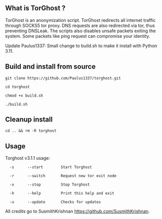## What is TorGhost ?
TorGhost is an anonymization script. TorGhost redirects all internet traffic through SOCKS5 tor proxy. DNS requests are also redirected via tor, thus preventing DNSLeak. The scripts also disables unsafe packets exiting the system. Some packets like ping request can compromise your identity.

Update Paulus1337: Small change to build.sh to make it install with Python 3.11.

## Build and install from source
`git clone https://github.com/Paulus1337/torghost.git`

`cd torghost`

`chmod +x build.sh`

`./build.sh`

## Cleanup install
`cd .. && rm -R torghost`

## Usage
Torghost v3.1.1 usage:

`  -s      --start        Start Torghost`

`  -r      --switch       Request new tor exit node`

`  -x      --stop         Stop Torghost`

`  -h      --help         Print this help and exit`

`  -u      --update       Checks for updates`

All credits go to SusmithKrishnan https://github.com/SusmithKrishnan.
